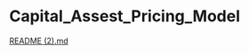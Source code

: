 # Capital_Assest_Pricing_Model
[README (2).md](https://github.com/rajeshchary1999/Capital_Assest_Pricing_Model/files/11309722/README.2.md)
